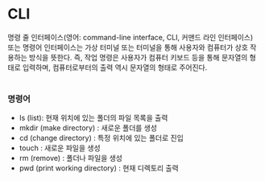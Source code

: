 # CLI
명령 줄 인터페이스(영어: command-line interface, CLI, 커맨드 라인 인터페이스) 또는 명령어 인터페이스는 가상 터미널 또는 터미널을 통해 사용자와 컴퓨터가 상호 작용하는 방식을 뜻한다. 즉, 작업 명령은 사용자가 컴퓨터 키보드 등을 통해 문자열의 형태로 입력하며, 컴퓨터로부터의 출력 역시 문자열의 형태로 주어진다.
<br>
<br>

### 명령어
- ls (list): 현재 위치에 있는 폴더의 파일 목록을 출력
- mkdir (make directory) : 새로운 폴더를 생성
- cd (change directory) : 특정 위치에 있는 폴더로 진입
- touch : 새로운 파일을 생성
- rm (remove) : 폴더나 파일을 생성
- pwd (print working directory) : 현재 디렉토리 출력
<br>
<br>
